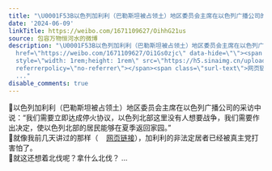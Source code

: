 ```yaml
---
title: "\U0001F53B以色列加利利（巴勒斯坦被占领土）地区委员会主席在以色列广播公司的采访中说：“我们需要立即达成停火协议，以色列北部这里没有人想要战争，我们需要作出决..."
date: '2024-06-09'
linkTitle: https://weibo.com/1671109627/OihhG21us
source: 包容万物恒河水的微博
description: "\U0001F53B以色列加利利（巴勒斯坦被占领土）地区委员会主席在以色列广播公司的采访中说：“我们需要立即达成停火协议，以色列北部这里没有人想要战争，我们需要作出决定，使以色列北部的居民能够在夏季返回家园。”<br>\U0001F53B就像我前几天讲过的那样（<a
  href=\"https://weibo.com/1671109627/Oi1Gs0zjc\" data-hide=\"\"><span class=\"url-icon\"><img
  style=\"width: 1rem;height: 1rem\" src=\"https://h5.sinaimg.cn/upload/2015/09/25/3/timeline_card_small_web_default.png\"
  referrerpolicy=\"no-referrer\"></span><span class=\"surl-text\">网页链接</span></a>），加利利的非法定居者已经被真主党打害怕了。<br>\U0001F53B就这还想着北伐呢？拿什么北伐？
  ..."
disable_comments: true
---
```

🔻以色列加利利（巴勒斯坦被占领土）地区委员会主席在以色列广播公司的采访中说：“我们需要立即达成停火协议，以色列北部这里没有人想要战争，我们需要作出决定，使以色列北部的居民能够在夏季返回家园。”<br>🔻就像我前几天讲过的那样（<a href="https://weibo.com/1671109627/Oi1Gs0zjc" data-hide=""><span class="url-icon"><img style="width: 1rem;height: 1rem" src="https://h5.sinaimg.cn/upload/2015/09/25/3/timeline_card_small_web_default.png" referrerpolicy="no-referrer"></span><span class="surl-text">网页链接</span></a>），加利利的非法定居者已经被真主党打害怕了。<br>🔻就这还想着北伐呢？拿什么北伐？ ...